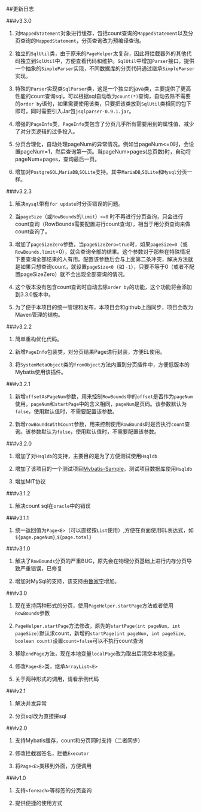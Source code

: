 ##更新日志   

###v3.3.0

1. 对`MappedStatement`对象进行缓存，包括count查询的`MappedStatement`以及分页查询的`MappedStatement`，分页查询改为预编译查询。

2. 独立的`SqlUtil`类，由于原来的`PageHelper`太复杂，因此将拦截器外的其他代码独立到`SqlUtil`中，方便查看代码和维护。`SqlUtil`中增加`Parser`接口，提供一个抽象的`SimpleParser`实现，不同数据库的分页代码通过继承`SimpleParser`实现。

3. 特殊的`Parser`实现类`SqlParser`类，这是一个独立的java类，主要提供了更高性能的count查询sql，可以根据sql自动改为`count(*)`查询，自动去除不需要的`order by`语句，如果需要使用该类，只要把该类放到`SqlUtil`类相同的包下即可，同时需要引入Jar包`jsqlparser-0.9.1.jar`。

4. 增强的`PageInfo`类，`PageInfo`类包含了分页几乎所有需要用到的属性值，减少了对分页逻辑的过多投入。  

4. 分页合理化，自动处理pageNum的异常情况。例如当pageNum<=0时，会设置pageNum=1，然后查询第一页。当pageNum>pages(总页数)时，自动将pageNum=pages，查询最后一页。  

5. 增加对`PostgreSQL`,`MariaDB`,`SQLite`支持。其中`MariaDB`,`SQLite`和`Mysql`分页一样。

###v3.2.3  

1. 解决`mysql`带有`for update`时分页错误的问题。  

2. 当`pageSize`（或`RowBounds`的`limit`）`<=0` 时不再进行分页查询，只会进行count查询（RowBounds需要配置进行count查询），相当于用分页查询来做count查询了。  

3. 增加了`pageSizeZero`参数，当`pageSizeZero=true`时，如果`pageSize=0`（或`RowBounds.limit`=0），就会查询全部的结果。这个参数对于那些在特殊情况下要查询全部结果的人有用。配置该参数后会与上面第二条冲突，解决方法就是如果只想查询count，就设置`pageSize<0`（如 `-1`），只要不等于0（或者不配置pageSizeZero）就不会出现全部查询的情况。  

4. 这个版本没有包含count查询时自动去除`order by`的功能，这个功能将会添加到3.3.0版本中。  

5. 为了便于本项目的统一管理和发布，本项目会和github上面同步，项目会改为Maven管理的结构。  


###v3.2.2

1. 简单重构优化代码。  

2. 新增`PageInfo`包装类，对分页结果Page<E>进行封装，方便EL使用。

3. 将`SystemMetaObject`类的`fromObject`方法内置到分页插件中，方便低版本的Mybatis使用该插件。   

###v3.2.1

1. 新增`offsetAsPageNum`参数，用来控制`RowBounds`中的`offset`是否作为`pageNum`使用，`pageNum`和`startPage`中的含义相同，`pageNum`是页码。该参数默认为`false`，使用默认值时，不需要配置该参数。

2. 新增`rowBoundsWithCount`参数，用来控制使用`RowBounds`时是否执行`count`查询。该参数默认为`false`，使用默认值时，不需要配置该参数。

###v3.2.0

1. 增加了对`Hsqldb`的支持，主要目的是为了方便测试使用`Hsqldb`  

2. 增加了该项目的一个测试项目[Mybatis-Sample](http://git.oschina.net/free/Mybatis-Sample)，测试项目数据库使用`Hsqldb`  

3. 增加MIT协议

###v3.1.2

1. 解决count sql在`oracle`中的错误

###v3.1.1 
 
1. 统一返回值为`Page<E>`（可以直接按`List`使用）,方便在页面使用EL表达式，如`${page.pageNum}`,`${page.total}`     
   
###v3.1.0
  
1. 解决了`RowBounds`分页的严重BUG，原先会在物理分页基础上进行内存分页导致严重错误，已修复  

2. 增加对MySql的支持，该支持由[鲁家宁](http://my.oschina.net/lujianing)增加。  
  
###v3.0 
 
1. 现在支持两种形式的分页，使用`PageHelper.startPage`方法或者使用`RowBounds`参数   

2. `PageHelper.startPage`方法修改，原先的`startPage(int pageNum, int pageSize)`默认求count，新增的`startPage(int pageNum, int pageSize, boolean count)`设置`count=false`可以不执行count查询  

3. 移除`endPage`方法，现在本地变量`localPage`改为取出后清空本地变量。  

4. 修改`Page<E>`类，继承`ArrayList<E>`  

5. 关于两种形式的调用，请看示例代码   
    
###v2.1    

1. 解决并发异常  

2. 分页sql改为直接拼sql    

###v2.0  

1. 支持Mybatis缓存，count和分页同时支持（二者同步）  

2. 修改拦截器签名，拦截`Executor`

3. 将`Page<E>`类移到外面，方便调用

###v1.0  

1. 支持`<foreach>`等标签的分页查询  

2. 提供便捷的使用方式  

